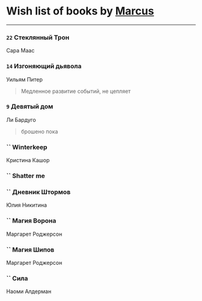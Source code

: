 # Wish list of books by [Marcus](https://www.facebook.com/profile.php?id=2710776892572610)
---

### `22` Стеклянный Трон
Сара Маас

### `14` Изгоняющий дьявола
Уильям Питер
> Медленное развитие событий, не цепляет

### `9` Девятый дом
Ли Бардуго
> брошено пока

### `` Winterkeep
Кристина Кашор

### `` Shatter me

### `` Дневник Штормов
Юлия Никитина

### `` Магия Ворона
Маргарет Роджерсон

### `` Магия Шипов
Маргарет Роджерсон

### `` Сила
Наоми Алдерман

